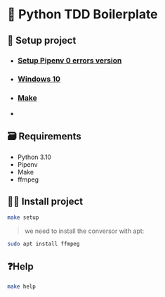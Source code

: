 # 🐍 Python TDD Boilerplate

## 📝 Setup project

- ### [Setup Pipenv 0 errors version](https://www.wolfremium.dev/blog/python-multiple-versions)
- ### [Windows 10](https://www.digitalocean.com/community/tutorials/how-to-install-python-3-and-set-up-a-local-programming-environment-on-windows-10)
- ### [Make](https://es.wikipedia.org/wiki/Make)
-

## 🗃️ Requirements

- Python 3.10
- Pipenv
- Make
- ffmpeg

## 🧑‍💻 Install project

```bash
make setup
```

> we need to install the conversor with apt:

```bash
sudo apt install ffmpeg
```

## ❓Help

```bash
make help
```

